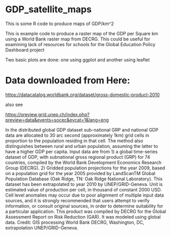 # GDP_satellite_maps
This is some R code to produce maps of GDP/km^2

This is example code to produce a raster map of the GDP per Square km using a World Bank raster map from DECRG.
This could be useful for examining lack of resources for schools for the Global Education Policy Dashboard project

Two basic plots are done: one using ggplot and another using leaflet

# Data downloaded from Here:
https://datacatalog.worldbank.org/dataset/gross-domestic-product-2010

also see

https://preview.grid.unep.ch/index.php?preview=data&events=socec&evcat=1&lang=eng

 In the distributed global GDP dataset sub-national GRP and national GDP data are allocated to
 30 arc second (approximately 1km) grid cells in proportion to the population residing in that cell.
 The method also distinguishes between rural and urban population, assuming the latter to have a higher
 GDP per capita. Input data are from 1) a global time-series dataset of GDP, with subnational gross regional
 product (GRP) for 74 countries, compiled by the World Bank Development Economics Research Group (DECRG). 2)
 Gridded population projections for the year 2009, based on a population grid for the year 2005 provided by
 LandScanTM Global Population Database (Oak Ridge, TN: Oak Ridge National Laboratory). This dataset has been
 extrapolated to year 2010 by UNEP/GRID-Geneva. Unit is estimated value of production per cell, in thousand of
 constant 2000 USD. Cell level anomalies may occur due to poor alignment of multiple input data sources, and it
 is strongly recommended that users attempt to verify information, or consult original sources, in order to determine
 suitability for a particular application. This product was compiled by DECRG for the Global Assessment Report on Risk
 Reduction (GAR). It was modeled using global data. Credit: GIS processing World Bank DECRG, Washington, DC,
 extrapolation UNEP/GRID-Geneva.
